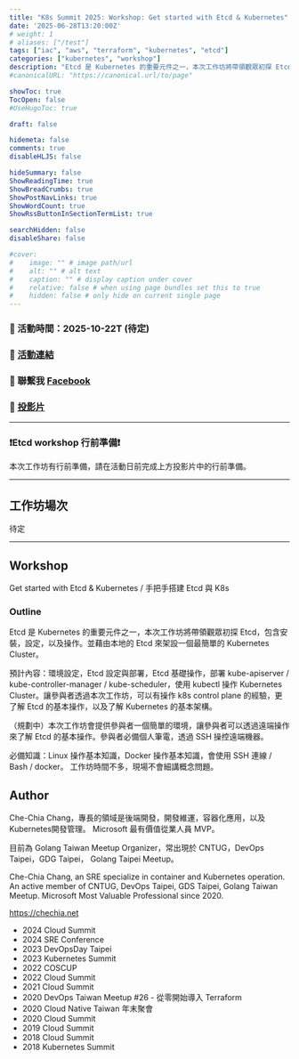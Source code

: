 ```yaml
---
title: "K8s Summit 2025: Workshop: Get started with Etcd & Kubernetes"
date: '2025-06-28T13:20:00Z'
# weight: 1
# aliases: ["/test"]
tags: ["iac", "aws", "terraform", "kubernetes", "etcd"]
categories: ["kubernetes", "workshop"]
description: "Etcd 是 Kubernetes 的重要元件之一，本次工作坊將帶領觀眾初探 Etcd，包含安裝，設定，以及操作。並藉由本地的 Etcd 來架設一個最簡單的 Kubernetes Cluster。工作坊內容請見投影片"
#canonicalURL: "https://canonical.url/to/page"

showToc: true
TocOpen: false
#UseHugoToc: true

draft: false

hidemeta: false
comments: true
disableHLJS: false

hideSummary: false
ShowReadingTime: true
ShowBreadCrumbs: true
ShowPostNavLinks: true
ShowWordCount: true
ShowRssButtonInSectionTermList: true

searchHidden: false
disableShare: false

#cover:
#    image: "" # image path/url
#    alt: "" # alt text
#    caption: "" # display caption under cover
#    relative: false # when using page bundles set this to true
#    hidden: false # only hide on current single page
---
```


### 📅 活動時間：2025-10-22T (待定)
### 🔗 [活動連結](https://k8s.ithome.com.tw/2024/workshop-page/3259)
### 📘 聯繫我 [Facebook](https://www.facebook.com/engineer.from.scratch)
### 📑 [投影片](../../slides/2025-10-22-etcd-workshop)

---

### ❗Etcd workshop 行前準備❗

本次工作坊有行前準備，請在活動日前完成上方投影片中的行前準備。

---

## 工作坊場次

待定

---

## Workshop

Get started with Etcd & Kubernetes / 手把手搭建 Etcd 與 K8s

### Outline

Etcd 是 Kubernetes 的重要元件之一，本次工作坊將帶領觀眾初探 Etcd，包含安裝，設定，以及操作。並藉由本地的 Etcd 來架設一個最簡單的 Kubernetes Cluster。

預計內容：環境設定，Etcd 設定與部署，Etcd 基礎操作，部署 kube-apiserver / kube-controller-manager / kube-scheduler，使用 kubectl 操作 Kubernetes Cluster。讓參與者透過本次工作坊，可以有操作 k8s control plane 的經驗，更了解 Etcd 的基本操作，以及了解 Kubernetes 的基本架構。

（規劃中）本次工作坊會提供參與者一個簡單的環境，讓參與者可以透過遠端操作來了解 Etcd 的基本操作。參與者必備個人筆電，透過 SSH 操控遠端機器。

必備知識：Linux 操作基本知識，Docker 操作基本知識，會使用 SSH 連線 / Bash / docker。
工作坊時間不多，現場不會細講概念問題。

## Author

Che-Chia Chang，專長的領域是後端開發，開發維運，容器化應用，以及Kubernetes開發管理。
Microsoft 最有價值從業人員 MVP。

目前為 Golang Taiwan Meetup Organizer，常出現於 CNTUG，DevOps Taipei，GDG Taipei， Golang Taipei Meetup。

Che-Chia Chang, an SRE specialize in container and Kubernetes operation. An active member of CNTUG, DevOps Taipei, GDS Taipei, Golang Taiwan Meetup.
Microsoft Most Valuable Professional since 2020.

https://chechia.net

- 2024 Cloud Summit
- 2024 SRE Conference
- 2023 DevOpsDay Taipei
- 2023 Kubernetes Summit
- 2022 COSCUP
- 2022 Cloud Summit
- 2021 Cloud Summit
- 2020 DevOps Taiwan Meetup #26 - 從零開始導入 Terraform
- 2020 Cloud Native Taiwan 年末聚會
- 2020 Cloud Summit
- 2019 Cloud Summit
- 2018 Cloud Summit
- 2018 Kubernetes Summit
